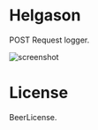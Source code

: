 # Helgason

POST Request logger.

![screenshot](https://dl.dropboxusercontent.com/u/614755/futoase.github.com/helgason/screen_shot.png)

# License

BeerLicense.
